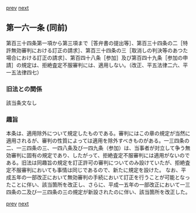 [prev](/specific/markdowns/特許法/224_Mp-Ch_6-At_160.md)
[next](/specific/markdowns/特許法/226_Mp-Ch_6-At_162.md)
## 第一六一条 (同前)
第百三十四条第一項から第三項まで［答弁書の提出等］、第百三十四条の二［特許無効審判における訂正の請求］、第百三十四条の三［取消しの判決等のあつた場合における訂正の請求］、第百四十八条［参加］及び第百四十九条［参加の申請］の規定は、拒絶査定不服審判には、適用しない。（改正、平五法律二六、平一五法律四七）

### 旧法との関係
該当条文なし

### 趣旨
本条は、適用除外について規定したものである。審判にはこの章の規定が当然に適用されるが、審判の性質によっては適用を除外すべきものがある。一三四条の二、一三四条の三、一四八条及び一四九条（参加）は、当事者が対立して争う無効審判に固有の規定であり、したがって、拒絶査定不服審判には適用がないのである。旧法は同趣旨の規定を訂正許可の審判についてのみ設けていたが、拒絶査定不服審判においても事情は同じであるので、新たに規定を設けた。
なお、平成五年の一部改正において無効審判の手続において訂正を行うことが可能となったことに伴い、該当箇所を改正し、さらに、平成一五年の一部改正において一三四条の二及び一三四条の三の規定が新設されたのに伴い、該当箇所を改正した。

[prev](/specific/markdowns/特許法/224_Mp-Ch_6-At_160.md)
[next](/specific/markdowns/特許法/226_Mp-Ch_6-At_162.md)
